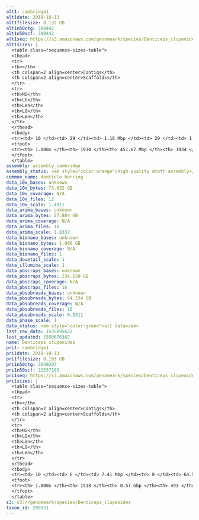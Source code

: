 ```yaml
---
alt1: cambridge1
alt1date: 2018-10-13
alt1filesize: 0.132 GB
alt1n50ctg: 389442
alt1n50scf: 389442
alt1seq: https://s3.amazonaws.com/genomeark/species/Denticeps_clupeoides/fDenClu1/assembly_cambridge/fDenClu1.alt.asm.20181013.fasta.gz
alt1sizes: |
  <table class="sequence-sizes-table">
  <thead>
  <tr>
  <th></th>
  <th colspan=2 align=center>Contigs</th>
  <th colspan=2 align=center>Scaffolds</th>
  </tr>
  <tr>
  <th>NG</th>
  <th>LG</th>
  <th>Len</th>
  <th>LG</th>
  <th>Len</th>
  </tr>
  </thead>
  <tbody>
  <tr><td> 10 </td><td> 29 </td><td> 1.16 Mbp </td><td> 29 </td><td> 1.16 Mbp </td></tr>  <tr><td> 20 </td><td> 77 </td><td> 0.81 Mbp </td><td> 77 </td><td> 0.81 Mbp </td></tr>  <tr><td> 30 </td><td> 143 </td><td> 0.62 Mbp </td><td> 143 </td><td> 0.62 Mbp </td></tr>  <tr><td> 40 </td><td> 225 </td><td> 0.50 Mbp </td><td> 225 </td><td> 0.50 Mbp </td></tr>  <tr style="background-color:#cccccc;"><td> 50 </td><td> 326 </td><td> 0.39 Mbp </td><td> 326 </td><td> 0.39 Mbp </td></tr>  <tr><td> 60 </td><td> 455 </td><td> 0.31 Mbp </td><td> 455 </td><td> 0.31 Mbp </td></tr>  <tr><td> 70 </td><td> 616 </td><td> 0.25 Mbp </td><td> 616 </td><td> 0.25 Mbp </td></tr>  <tr><td> 80 </td><td> 828 </td><td> 0.18 Mbp </td><td> 828 </td><td> 0.18 Mbp </td></tr>  <tr><td> 90 </td><td> 1130 </td><td> 0.12 Mbp </td><td> 1130 </td><td> 0.12 Mbp </td></tr>  <tr><td> 100 </td><td> 1933 </td><td> 11  bp </td><td> 1933 </td><td> 11  bp </td></tr>  </tbody>
  <tfoot>
  <tr><th> 1.000x </th><th> 1934 </th><th> 451.67 Mbp </th><th> 1934 </th><th> 451.67 Mbp </th></tr>
  </tfoot>
  </table>
assembly: assembly_cambridge
assembly_status: <em style="color:orange">high-quality draft assembly</em>
common_name: denticle herring
data_10x_bases: unknown
data_10x_bytes: 73.032 GB
data_10x_coverage: N/A
data_10x_files: 12
data_10x_scale: 1.4911
data_arima_bases: unknown
data_arima_bytes: 27.804 GB
data_arima_coverage: N/A
data_arima_files: 10
data_arima_scale: 1.8332
data_bionano_bases: unknown
data_bionano_bytes: 1.006 GB
data_bionano_coverage: N/A
data_bionano_files: 1
data_dovetail_scale: 1
data_illumina_scale: 1
data_pbscraps_bases: unknown
data_pbscraps_bytes: 234.150 GB
data_pbscraps_coverage: N/A
data_pbscraps_files: 16
data_pbsubreads_bases: unknown
data_pbsubreads_bytes: 64.234 GB
data_pbsubreads_coverage: N/A
data_pbsubreads_files: 16
data_pbsubreads_scale: 0.5311
data_phase_scale: 1
data_status: <em style="color:green">all data</em>
last_raw_data: 1535895622
last_updated: 1550676362
name: Denticeps clupeoides
pri1: cambridge1
pri1date: 2018-10-13
pri1filesize: 0.163 GB
pri1n50ctg: 3040207
pri1n50scf: 22537163
pri1seq: https://s3.amazonaws.com/genomeark/species/Denticeps_clupeoides/fDenClu1/assembly_cambridge/fDenClu1.pri.asm.20181013.fasta.gz
pri1sizes: |
  <table class="sequence-sizes-table">
  <thead>
  <tr>
  <th></th>
  <th colspan=2 align=center>Contigs</th>
  <th colspan=2 align=center>Scaffolds</th>
  </tr>
  <tr>
  <th>NG</th>
  <th>LG</th>
  <th>Len</th>
  <th>LG</th>
  <th>Len</th>
  </tr>
  </thead>
  <tbody>
  <tr><td> 10 </td><td> 6 </td><td> 7.41 Mbp </td><td> 0 </td><td> 64.52 Mbp </td></tr>  <tr><td> 20 </td><td> 14 </td><td> 6.22 Mbp </td><td> 2 </td><td> 38.25 Mbp </td></tr>  <tr><td> 30 </td><td> 24 </td><td> 5.09 Mbp </td><td> 3 </td><td> 34.18 Mbp </td></tr>  <tr><td> 40 </td><td> 37 </td><td> 3.86 Mbp </td><td> 6 </td><td> 23.06 Mbp </td></tr>  <tr style="background-color:#cccccc;"><td> 50 </td><td> 53 </td><td style="background-color:#88ff88;"> 3.04 Mbp </td><td> 8 </td><td style="background-color:#88ff88;"> 22.54 Mbp </td></tr>  <tr><td> 60 </td><td> 75 </td><td> 2.22 Mbp </td><td> 11 </td><td> 20.55 Mbp </td></tr>  <tr><td> 70 </td><td> 107 </td><td> 1.51 Mbp </td><td> 14 </td><td> 19.46 Mbp </td></tr>  <tr><td> 80 </td><td> 154 </td><td> 0.91 Mbp </td><td> 17 </td><td> 17.65 Mbp </td></tr>  <tr><td> 90 </td><td> 273 </td><td> 0.25 Mbp </td><td> 32 </td><td> 1.28 Mbp </td></tr>  <tr><td> 100 </td><td> 1517 </td><td> 5  bp </td><td> 492 </td><td> 60  bp </td></tr>  </tbody>
  <tfoot>
  <tr><th> 1.000x </th><th> 1518 </th><th> 0.57 Gbp </th><th> 493 </th><th> 0.57 Gbp </th></tr>
  </tfoot>
  </table>
s3: s3://genomeark/species/Denticeps_clupeoides
taxon_id: 299321
---
```

